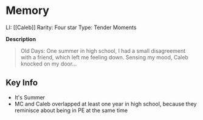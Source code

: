 # Memory
LI: [[Caleb]]
Rarity: Four star
Type: Tender Moments

**Description**
> Old Days: One summer in high school, I had a small disagreement with a friend, which left me feeling down. Sensing my mood, Caleb knocked on my door...
## Key Info
* It's Summer
* MC and Caleb overlapped at least one year in high school, because they reminisce about being in PE at the same time
